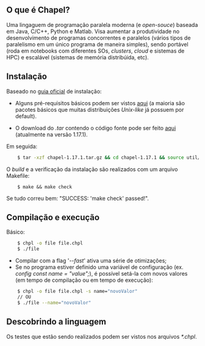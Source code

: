 ## O que é Chapel?

Uma lingaguem de programação paralela moderna (e _open-souce_) baseada em Java, C/C++, Python e Matlab. Visa aumentar a produtividade no desenvolvimento de programas concorrentes e paralelos (vários tipos de paralelismo em um único programa de maneira simples), sendo portável (roda em notebooks com diferentes SOs, _clusters_, _cloud_ e sistemas de HPC) e escalável (sistemas de memória distribúida, etc). 

## Instalação

Baseado no [guia oficial](https://chapel-lang.org/docs/1.14/usingchapel/QUICKSTART.html) de instalação:

+ Alguns pré-requisitos básicos podem ser vistos [aqui](https://chapel-lang.org/docs/1.14/usingchapel/prereqs.html) (a maioria são pacotes básicos que muitas distribuições _Unix-like_ já possuem por default).

+ O download do _.tar_ contendo o código fonte pode ser feito [aqui](https://chapel-lang.org/download.html) (atualmente na versão 1.17.1).

Em seguida:
 
``` bash
	$ tar -xzf chapel-1.17.1.tar.gz && cd chapel-1.17.1 && source util/quickstart/setchplenv.bash
```

O _build_ e a verificação da instalação são realizados com um arquivo Makefile:

``` make
	$ make && make check
```

Se tudo correu bem: "SUCCESS: 'make check' passed!".

## Compilação e execução

Básico:

``` bash
	$ chpl -o file file.chpl
	$ ./file
```

- Compilar com a flag '<em>--fast</em>' ativa uma série de otimizações;
- Se no programa estiver definido uma variável de configuração (ex. <em>config const name = "value";</em>), é possível setá-la com novos valores (em tempo de compilação ou em tempo de execução):
	
``` bash
	$ chpl -o file file.chpl -s name="novoValor"
	// OU
	$ ./file --name="novoValor"
``` 

## Descobrindo a linguagem

Os testes que estão sendo realizados podem ser vistos nos arquivos <em>*.chpl</em>.
